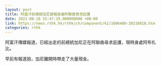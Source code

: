 ```yaml
---
layout: post
title: 阿富汗前總統加尼據報身處阿聯酋尋求庇護
date: 2021-08-18 15:47:29.000000000 +08:00
link: https://news.rthk.hk/rthk/ch/component/k2/1606460-20210818.htm
categories: rthk
---
```


阿富汗傳媒報道，已經出走的前總統加尼正在阿聯酋尋求庇護，現時身處阿布扎比。

早前有報道說，加尼離開時帶走了大量現金。
